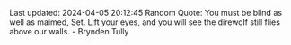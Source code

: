 Last updated: 2024-04-05 20:12:45
Random Quote: You must be blind as well as maimed, Set.  Lift your eyes, and you will see the direwolf still flies above our walls.  -  Brynden Tully